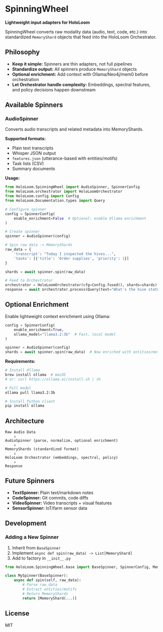 # SpinningWheel

**Lightweight input adapters for HoloLoom**

SpinningWheel converts raw modality data (audio, text, code, etc.) into standardized `MemoryShard` objects that feed into the HoloLoom Orchestrator.

## Philosophy

- **Keep it simple:** Spinners are thin adapters, not full pipelines
- **Standardize output:** All spinners produce `MemoryShard` objects
- **Optional enrichment:** Add context with Ollama/Neo4j/mem0 before orchestration
- **Let Orchestrator handle complexity:** Embeddings, spectral features, and policy decisions happen downstream

## Available Spinners

### AudioSpinner

Converts audio transcripts and related metadata into MemoryShards.

**Supported formats:**
- Plain text transcripts
- Whisper JSON output
- `features.json` (utterance-based with entities/motifs)
- Task lists (CSV)
- Summary documents

**Usage:**

```python
from HoloLoom.SpinningWheel import AudioSpinner, SpinnerConfig
from HoloLoom.orchestrator import HoloLoomOrchestrator
from HoloLoom.config import Config
from HoloLoom.Documentation.types import Query

# Configure spinner
config = SpinnerConfig(
    enable_enrichment=False  # Optional: enable Ollama enrichment
)

# Create spinner
spinner = AudioSpinner(config)

# Spin raw data -> MemoryShards
raw_data = {
    'transcript': "Today I inspected the hives...",
    'tasks': [{'title': 'Order supplies', 'priority': 1}]
}

shards = await spinner.spin(raw_data)

# Feed to Orchestrator
orchestrator = HoloLoomOrchestrator(cfg=Config.fused(), shards=shards)
response = await orchestrator.process(Query(text="What's the hive status?"))
```

## Optional Enrichment

Enable lightweight context enrichment using Ollama:

```python
config = SpinnerConfig(
    enable_enrichment=True,
    ollama_model="llama3.2:3b"  # Fast, local model
)

spinner = AudioSpinner(config)
shards = await spinner.spin(raw_data)  # Now enriched with entities/motifs
```

**Requirements:**
```bash
# Install Ollama
brew install ollama  # macOS
# or: curl https://ollama.ai/install.sh | sh

# Pull model
ollama pull llama3.2:3b

# Install Python client
pip install ollama
```

## Architecture

```
Raw Audio Data
    ↓
AudioSpinner (parse, normalize, optional enrichment)
    ↓
MemoryShards (standardized format)
    ↓
HoloLoom Orchestrator (embeddings, spectral, policy)
    ↓
Response
```

## Future Spinners

- **TextSpinner:** Plain text/markdown notes
- **CodeSpinner:** Git commits, code diffs
- **VideoSpinner:** Video transcripts + visual features
- **SensorSpinner:** IoT/farm sensor data

## Development

### Adding a New Spinner

1. Inherit from `BaseSpinner`
2. Implement `async def spin(raw_data) -> List[MemoryShard]`
3. Add to factory in `__init__.py`

```python
from HoloLoom.SpinningWheel.base import BaseSpinner, SpinnerConfig, MemoryShard

class MySpinner(BaseSpinner):
    async def spin(self, raw_data):
        # Parse raw_data
        # Extract entities/motifs
        # Return MemoryShards
        return [MemoryShard(...)]
```

## License

MIT